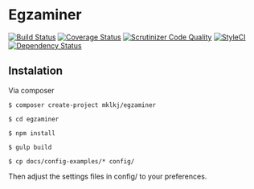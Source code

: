 # Egzaminer

[![Build Status](https://travis-ci.org/mklkj/egzaminer.svg?branch=master)](http://travis-ci.org/mklkj/egzaminer)
[![Coverage Status](https://coveralls.io/repos/github/mklkj/egzaminer/badge.svg?branch=master)](https://coveralls.io/github/mklkj/egzaminer?branch=master)
[![Scrutinizer Code Quality](https://scrutinizer-ci.com/g/mklkj/egzaminer/badges/quality-score.png?b=master)](https://scrutinizer-ci.com/g/mklkj/egzaminer/?branch=master)
[![StyleCI](https://styleci.io/repos/67722995/shield?branch=master)](https://styleci.io/repos/67722995)
[![Dependency Status](https://www.versioneye.com/user/projects/58754bc341a6c1004426cda5/badge.svg?style=flat-square)](https://www.versioneye.com/user/projects/58754bc341a6c1004426cda5)

## Instalation

Via composer

`$ composer create-project mklkj/egzaminer`

`$ cd egzaminer`

`$ npm install`

`$ gulp build`

`$ cp docs/config-examples/* config/`

Then adjust the settings files in config/ to your preferences.
